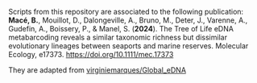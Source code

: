 Scripts from this repository are associated to the following publication: **Macé, B.**, Mouillot, D., Dalongeville, A., Bruno, M., Deter, J., Varenne, A., Gudefin, A., Boissery, P., & Manel, S. (**2024**). The Tree of Life eDNA metabarcoding reveals a similar taxonomic richness but dissimilar evolutionary lineages between seaports and marine reserves. Molecular Ecology, e17373. https://doi.org/10.1111/mec.17373

They are adapted from [virginiemarques/Global_eDNA](https://github.com/virginiemarques/Global_eDNA)
